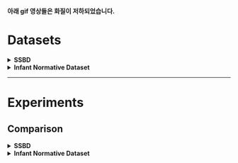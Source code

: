 **아래 gif 영상들은 화질이 저하되었습니다.**

Datasets
===

<details markdown="1">
<summary> <b>SSBD</b> </summary>

SSBD
---

SSBD 데이터셋은 3가지 종류의 행동 (Arm flapping, Headbanging, Spinning)을 보이는 유튜브 영상들로 이루어져 있다. 유튜브 사용자들이 공개한 영상들이기 때문에 SSBD에서 제공하는 일부 영상들은 비공개되거나 삭제되어 사용할 수 없다. 또한, 다운받을 수 있는 영상들 중에도 상태가 좋지 않은 영상들 (서로 다른 resolution, 심한 노이즈, 어두움, 정지된 영상, 끊김 등)이 있다는 것을 감안한다.

실험을 위해 다음과 같은 과정을 수행하였다.
  1. 데이터셋이 제공하는 annotation 파일(`.xml`)을 기준으로, 각 원본 영상에서 (e.g. v_ArmFlapping_01.avi) 두드러진 Action이 관찰된 구간만 참조한다.
  2. 참조한 구간을 [오픈소스 툴](https://github.com/antran89/clipping_ssbd_videos)을 사용해 ???x320 size의 영상으로 추출한다.

ArmFlapping | HeadBanging | Spinning
:--------:|:--------:|:--------:
![](../images/ssbd_armflapping.gif) | ![](../images/ssbd_headbanging.gif) | ![](../images/ssbd_spinning.gif)

<br/>

</details>


<details markdown="1">
<summary> <b>Infant Normative Dataset</b> </summary>

Infant Normative Dataset
---

생후 20주차 이내의 건강한 아이들의 움직임을 녹화한 유튜브 영상들 (100개 이상)로 구성되어 있다. 영상들은 대체로 양호하지만, 촬영할 때의 각도나 영상 속 아이의 머리가 향한 방향이 조금씩 다르다 (e.g. 오른쪽 방향으로 누워있는 아이, 위쪽 방향으로 누워 있는 아이).

실험을 위해 다음과 같은 과정을 수행하였다.
  1. 데이터셋이 제공하는 annotation 파일(`.csv`)을 기준으로, 각 원본 영상에서 (e.g. 4.avi) 아이의 모습만 촬영된 구간을 참조한다.
  2. 참조한 구간을 MoviePy를 사용해 ???x320 size의 영상으로 추출한다.

example 1 | example 2
:--------:|:--------:
![](../images/infant1.gif) | ![](../images/infant2.gif)

<br/>

</details>

---

Experiments
===

Comparison
---

<details markdown="1">
<summary> <b>SSBD</b> </summary>

### SSBD

- ArmFlapping

OpenPose | AlphaPose
:--------:|:--------:
![](../images/.gif) | ![](../images/.gif)

- HeadBanging

OpenPose | AlphaPose
:--------:|:--------:
![](../images/.gif) | ![](../images/.gif)

- Spinning

OpenPose | AlphaPose
:--------:|:--------:
![](../images/.gif) | ![](../images/.gif)

</details>


<details markdown="1">
<summary> <b>Infant Normative Dataset</b> </summary>

### Infant Normative Dataset

- 머리가 오른쪽/왼쪽 방향으로 향하도록 누운 자세

- 머리가 위쪽 방향으로 향하도록 누운 자세

</details>
